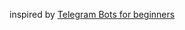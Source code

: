 inspired by [Telegram Bots for beginners](http://www.instructables.com/id/Telegram-Bots-for-beginners/)
